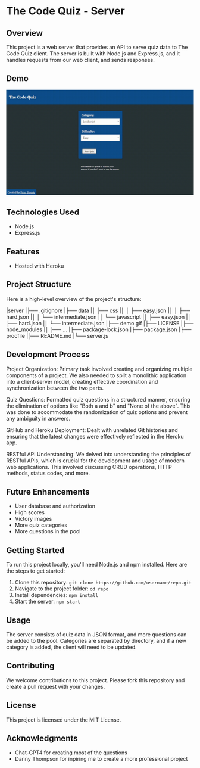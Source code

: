 # **The Code Quiz - Server**

## **Overview**

This project is a web server that provides an API to serve quiz data to The Code Quiz client. The server is built with Node.js and Express.js, and it handles requests from our web client, and sends responses.

## **Demo**

<img src="demo.gif" width="800" />

## **Technologies Used**

- Node.js
- Express.js

## **Features**

- Hosted with Heroku

## **Project Structure**

Here is a high-level overview of the project's structure:

|server
|├── .gitignore
|├── data
|│ ├── css
|│ │ ├── easy.json
|│ │ ├── hard.json
|│ │ └── intermediate.json
|│ └── javascript
|│ ├── easy.json
|│ ├── hard.json
|│ └── intermediate.json
|├── demo.gif
|├── LICENSE
|├── node_modules
|│ ├── ...
|├── package-lock.json
|├── package.json
|├── procfile
|├── README.md
|└── server.js

## **Development Process**

Project Organization: Primary task involved creating and organizing multiple components of a project. We also needed to split a monolithic application into a client-server model, creating effective coordination and synchronization between the two parts.

Quiz Questions: Formatted quiz questions in a structured manner, ensuring the elimination of options like "Both a and b" and "None of the above". This was done to accommodate the randomization of quiz options and prevent any ambiguity in answers.

GitHub and Heroku Deployment: Dealt with unrelated Git histories and ensuring that the latest changes were effectively reflected in the Heroku app.

RESTful API Understanding: We delved into understanding the principles of RESTful APIs, which is crucial for the development and usage of modern web applications. This involved discussing CRUD operations, HTTP methods, status codes, and more.

## **Future Enhancements**

- User database and authorization
- High scores
- Victory images
- More quiz categories
- More questions in the pool

## **Getting Started**

To run this project locally, you'll need Node.js and npm installed. Here are the steps to get started:

1. Clone this repository: `git clone https://github.com/username/repo.git`
2. Navigate to the project folder: `cd repo`
3. Install dependencies: `npm install`
4. Start the server: `npm start`

## **Usage**

The server consists of quiz data in JSON format, and more questions can be added to the pool. Categories are separated by directory, and if a new category is added, the client will need to be updated.

## **Contributing**

We welcome contributions to this project. Please fork this repository and create a pull request with your changes.

## **License**

This project is licensed under the MIT License.

## **Acknowledgments**

- Chat-GPT4 for creating most of the questions
- Danny Thompson for inpiring me to create a more professional project
